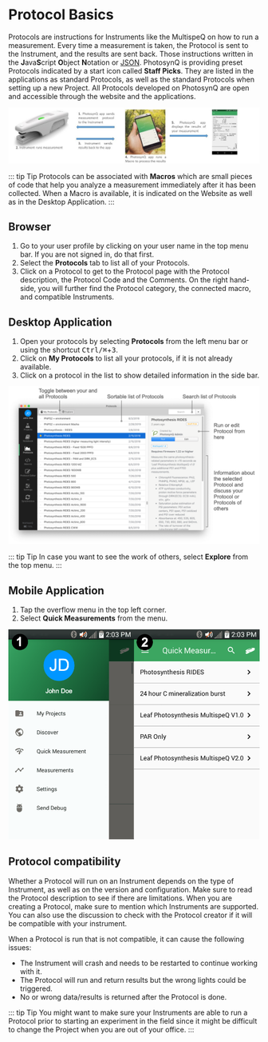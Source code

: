# Protocol Basics

Protocols are instructions for Instruments like the MultispeQ on how to run a measurement. Every time a measurement is taken, the Protocol is sent to the Instrument, and the results are sent back. Those instructions written in the **J**ava**S**cript **O**bject **N**otation or [JSON][JSON_URL]. PhotosynQ is providing preset Protocols indicated by a <i class="fa fa-star text-warning"></i> start icon called **Staff Picks**. They are listed in the applications as standard Protocols, as well as the standard Protocols when setting up a new Project. All Protocols developed on PhotosynQ are open and accessible through the website and the applications.

![The steps involved in taking a measurement](./images/protocols-macros-workflow.jpg)

::: tip Tip
Protocols can be associated with **Macros** which are small pieces of code that help you analyze a measurement immediately after it has been collected. When a Macro is available, it is indicated on the Website as well as in the Desktop Application.
:::

## Browser

1. Go to your user profile by clicking on your user name in the top menu bar. If you are not signed in, do that first.
2. Select the **Protocols** tab to list all of your Protocols.
3. Click on a Protocol to get to the Protocol page with the Protocol description, the Protocol Code and the Comments. On the right hand-side, you will further find the Protocol category, the connected macro, and compatible Instruments.

## Desktop Application

1. Open your protocols by selecting **Protocols** from the left menu bar or using the shortcut <kbd>Ctrl/⌘</kbd>+<kbd>3</kbd>.
2. Click on **My Protocols** to list all your protocols, if it is not already available.
3. Click on a protocol in the list to show detailed information in the side bar.

![View Protocols within the Desktop Application](./images/protocols-list.png)

::: tip Tip
In case you want to see the work of others, select **Explore** from the top menu.
:::

## Mobile Application

1. Tap the <i class="fa fa-bars"></i> overflow menu in the top left corner.
2. Select **Quick Measurements** from the menu.

![View Protocols within the Mobile Android Application](./images/android-quick-measurements.png)

## Protocol compatibility

Whether a Protocol will run on an Instrument depends on the type of Instrument, as well as on the version and configuration. Make sure to read the Protocol description to see if there are limitations. When you are creating a Protocol, make sure to mention which Instruments are supported. You can also use the discussion to check with the Protocol creator if it will be compatible with your instrument.

When a Protocol is run that is not compatible, it can cause the following issues:

+ The Instrument will crash and needs to be restarted to continue working with it.
+ The Protocol will run and return results but the wrong lights could be triggered.
+ No or wrong data/results is returned after the Protocol is done.

::: tip Tip
You might want to make sure your Instruments are able to run a Protocol prior to starting an experiment in the field since it might be difficult to change the Project when you are out of your office.
:::

[JSON_URL]: https://www.w3schools.com/js/js_json_intro.asp
